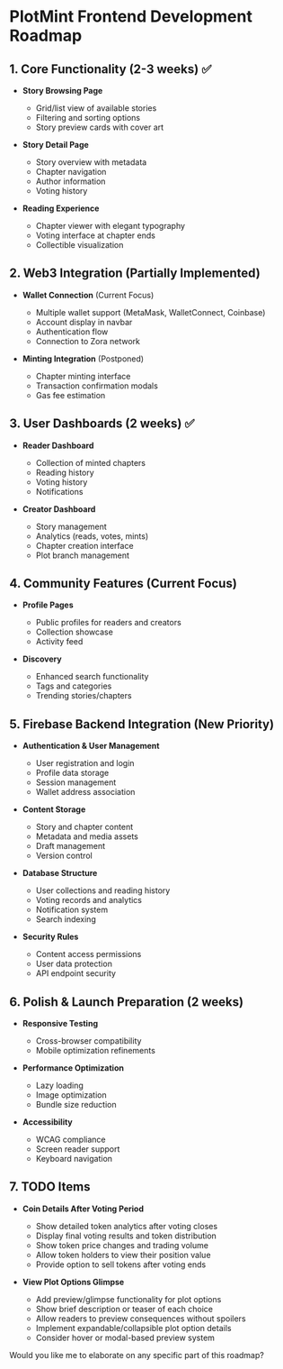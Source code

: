 # PlotMint Frontend Development Roadmap

## 1. Core Functionality (2-3 weeks) ✅

- **Story Browsing Page**

  - Grid/list view of available stories
  - Filtering and sorting options
  - Story preview cards with cover art

- **Story Detail Page**

  - Story overview with metadata
  - Chapter navigation
  - Author information
  - Voting history

- **Reading Experience**
  - Chapter viewer with elegant typography
  - Voting interface at chapter ends
  - Collectible visualization

## 2. Web3 Integration (Partially Implemented)

- **Wallet Connection** (Current Focus)

  - Multiple wallet support (MetaMask, WalletConnect, Coinbase)
  - Account display in navbar
  - Authentication flow
  - Connection to Zora network

- **Minting Integration** (Postponed)
  - Chapter minting interface
  - Transaction confirmation modals
  - Gas fee estimation

## 3. User Dashboards (2 weeks) ✅

- **Reader Dashboard**

  - Collection of minted chapters
  - Reading history
  - Voting history
  - Notifications

- **Creator Dashboard**
  - Story management
  - Analytics (reads, votes, mints)
  - Chapter creation interface
  - Plot branch management

## 4. Community Features (Current Focus)

- **Profile Pages**

  - Public profiles for readers and creators
  - Collection showcase
  - Activity feed

- **Discovery**
  - Enhanced search functionality
  - Tags and categories
  - Trending stories/chapters

## 5. Firebase Backend Integration (New Priority)

- **Authentication & User Management**

  - User registration and login
  - Profile data storage
  - Session management
  - Wallet address association

- **Content Storage**

  - Story and chapter content
  - Metadata and media assets
  - Draft management
  - Version control

- **Database Structure**

  - User collections and reading history
  - Voting records and analytics
  - Notification system
  - Search indexing

- **Security Rules**
  - Content access permissions
  - User data protection
  - API endpoint security

## 6. Polish & Launch Preparation (2 weeks)

- **Responsive Testing**

  - Cross-browser compatibility
  - Mobile optimization refinements

- **Performance Optimization**

  - Lazy loading
  - Image optimization
  - Bundle size reduction

- **Accessibility**
  - WCAG compliance
  - Screen reader support
  - Keyboard navigation

## 7. TODO Items

- **Coin Details After Voting Period**

  - Show detailed token analytics after voting closes
  - Display final voting results and token distribution
  - Show token price changes and trading volume
  - Allow token holders to view their position value
  - Provide option to sell tokens after voting ends

- **View Plot Options Glimpse**
  - Add preview/glimpse functionality for plot options
  - Show brief description or teaser of each choice
  - Allow readers to preview consequences without spoilers
  - Implement expandable/collapsible plot option details
  - Consider hover or modal-based preview system

Would you like me to elaborate on any specific part of this roadmap?
